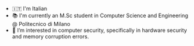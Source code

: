 - 🇮🇹 I'm Italian
- 📚 I'm currently an M.Sc student in Computer Science and Engineering @ Politecnico di Milano
- 👀 I’m interested in computer security, specifically in hardware security and memory corruption errors.

<!---
alessandrobertani/alessandrobertani is a ✨ special ✨ repository because its `README.md` (this file) appears on your GitHub profile.
You can click the Preview link to take a look at your changes.
--->
